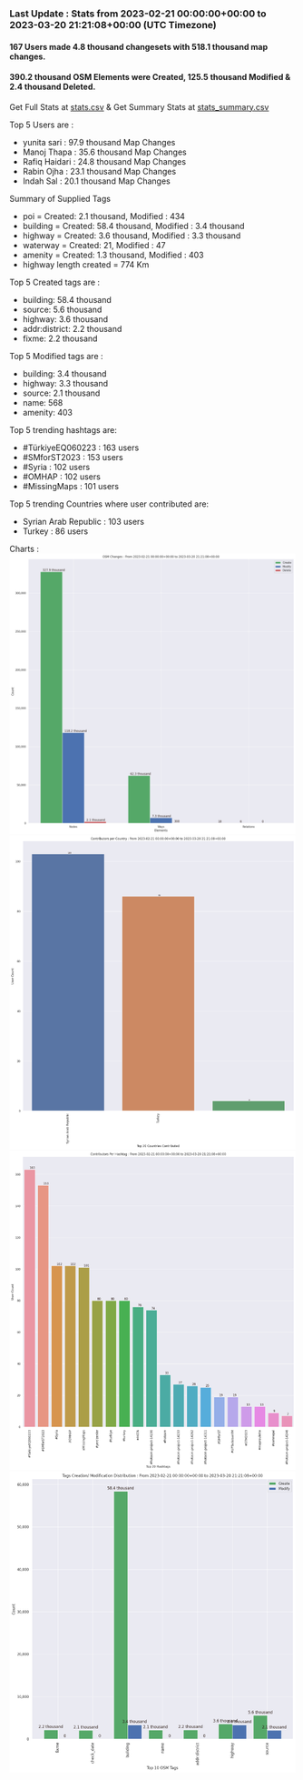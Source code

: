 ### Last Update : Stats from 2023-02-21 00:00:00+00:00 to 2023-03-20 21:21:08+00:00 (UTC Timezone)

#### 167 Users made 4.8 thousand changesets with 518.1 thousand map changes.
#### 390.2 thousand OSM Elements were Created, 125.5 thousand Modified & 2.4 thousand Deleted.
Get Full Stats at [stats.csv](/stats/smforst/Daily/stats.csv)
 & Get Summary Stats at [stats_summary.csv](/stats/smforst/Daily/stats_summary.csv)

Top 5 Users are : 
- yunita sari : 97.9 thousand Map Changes
- Manoj Thapa : 35.6 thousand Map Changes
- Rafiq Haidari : 24.8 thousand Map Changes
- Rabin Ojha : 23.1 thousand Map Changes
- Indah Sal : 20.1 thousand Map Changes

Summary of Supplied Tags
- poi = Created: 2.1 thousand, Modified : 434
- building = Created: 58.4 thousand, Modified : 3.4 thousand
- highway = Created: 3.6 thousand, Modified : 3.3 thousand
- waterway = Created: 21, Modified : 47
- amenity = Created: 1.3 thousand, Modified : 403
- highway length created = 774 Km


Top 5 Created tags are :
- building: 58.4 thousand
- source: 5.6 thousand
- highway: 3.6 thousand
- addr:district: 2.2 thousand
- fixme: 2.2 thousand


Top 5 Modified tags are :
- building: 3.4 thousand
- highway: 3.3 thousand
- source: 2.1 thousand
- name: 568
- amenity: 403


Top 5 trending hashtags are:
- #TürkiyeEQ060223 : 163 users
- #SMforST2023 : 153 users
- #Syria : 102 users
- #OMHAP : 102 users
- #MissingMaps : 101 users


Top 5 trending Countries where user contributed are:
- Syrian Arab Republic : 103 users
- Turkey : 86 users


 Charts : 
![Alt text](./stats_osm_changes.png) 
![Alt text](./stats_users_per_country.png) 
![Alt text](./stats_users_per_hashtag.png) 
![Alt text](./stats_tags.png) 
